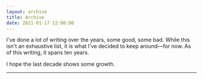 ```yaml
---
layout: archive
title: Archive
date: 2021-01-17 12:00:00
---
```


I've done a lot of writing over the years, some good, some bad. While this isn't an exhaustive list, it is what I've decided to keep around—for now. As of this writing, it spans ten years.

I hope the last decade shows some growth.

---